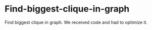 # Find-biggest-clique-in-graph
Find biggest clique in graph. We received code and had to optimize it.
